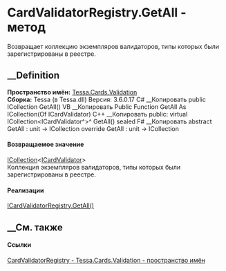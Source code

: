 # CardValidatorRegistry.GetAll - метод
Возвращает коллекцию экземпляров валидаторов, типы которых были
зарегистрированы в реестре.
##  __Definition
 **Пространство имён:** [Tessa.Cards.Validation](N_Tessa_Cards_Validation.htm)  
 **Сборка:** Tessa (в Tessa.dll) Версия: 3.6.0.17
C# __Копировать
     public ICollection<ICardValidator> GetAll()
VB __Копировать
     Public Function GetAll As ICollection(Of ICardValidator)
C++ __Копировать
     public:
    virtual ICollection<ICardValidator^>^ GetAll() sealed
F# __Копировать
     abstract GetAll : unit -> ICollection<ICardValidator> 
    override GetAll : unit -> ICollection<ICardValidator> 
#### Возвращаемое значение
[ICollection](https://learn.microsoft.com/dotnet/api/system.collections.generic.icollection-1)<[ICardValidator](T_Tessa_Cards_Validation_ICardValidator.htm)>  
Коллекция экземпляров валидаторов, типы которых были зарегистрированы в
реестре.
#### Реализации
[ICardValidatorRegistry.GetAll()](M_Tessa_Cards_Validation_ICardValidatorRegistry_GetAll.htm)  
##  __См. также
#### Ссылки
[CardValidatorRegistry - ](T_Tessa_Cards_Validation_CardValidatorRegistry.htm)
[Tessa.Cards.Validation - пространство имён](N_Tessa_Cards_Validation.htm)
